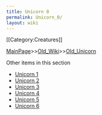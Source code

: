 ```yaml
---
title: Unicorn 0
permalink: Unicorn_0/
layout: wiki
---
```

[[Category:Creatures]]

[MainPage](/keeperrl_wiki/ "wikilink")>>[Old_Wiki](/keeperrl_wiki/Old_Wiki "wikilink")>>[Old_Unicorn](/keeperrl_wiki/Old_Unicorn "wikilink")

Other items in this section
-    [Unicorn 1](/keeperrl_wiki/Unicorn_1 "wikilink")
-    [Unicorn 2](/keeperrl_wiki/Unicorn_2 "wikilink")
-    [Unicorn 3](/keeperrl_wiki/Unicorn_3 "wikilink")
-    [Unicorn 4](/keeperrl_wiki/Unicorn_4 "wikilink")
-    [Unicorn 5](/keeperrl_wiki/Unicorn_5 "wikilink")
-    [Unicorn 6](/keeperrl_wiki/Unicorn_6 "wikilink")

